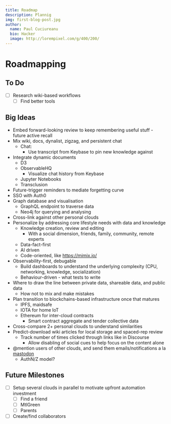 ```yaml
---
title: Roadmap
description: Plannig
img: first-blog-post.jpg
author:
  name: Paul Cuciureanu
  bio: Hacker
  image: http://lorempixel.com/g/400/200/
---
```

# Roadmapping

## To Do

- [ ] Research wiki-based workflows
  - [ ] Find better tools

## Big Ideas

- Embed forward-looking review to keep remembering useful stuff - future active recall
- Mix wiki, docs, dynalist, zigzag, and persistent chat
  - Chat:
    - Use transcript from Keybase to pin new knowledge against
- Integrate dynamic documents
  - D3
  - ObservableHQ
    - Visualize chat history from Keybase
  - Jupyter Notebooks
  - Transclusion
- Future-trigger reminders to mediate forgetting curve
- SSO with Auth0
- Graph database and visualisation
  - GraphQL endpoint to traverse data
  - Neo4j for querying and analysing
- Cross-link against other personal clouds
- Personalize by addressing core lifestyle needs with data and knowledge
  - Knowledge creation, review and editing
    - With a social dimension, friends, family, community, remote experts
  - Data-fact-first
  - AI driven
  - Code-oriented, like https://mimix.io/
- Observability-first, debugable
  - Build dashboards to understand the underlying complexity (CPU, networking, knowledge, socialization)
  - Behaviour-driven - what tests to write
- Where to draw the line between private data, shareable data, and public data
  - How not to mix and make mistakes
- Plan transition to blockchains-based infrastructure once that matures
  - IPFS, maidsafe
  - IOTA for home IoT
  - Ethereum for inter-cloud contracts
    - Smart contract aggregate and tender collective data
- Cross-compare 2+ personal clouds to understand similarities
- Predict-download wiki articles for local storage and spaced-rep review
  - Track number of times clicked through links like in Discourse
    - Allow disabling of social cues to help focus on the content alone
- @mention users of other clouds, and send them emails/notifications a la [mastodon](https://joinmastodon.org/)
  - AuthN/Z model?

## Future Milestones

- [ ] Setup several clouds in parallel to motivate upfront automation investment
  - [ ] Find a friend
  - [ ] MtlGreen
  - [ ] Parents
- [ ] Create/find collaborators

